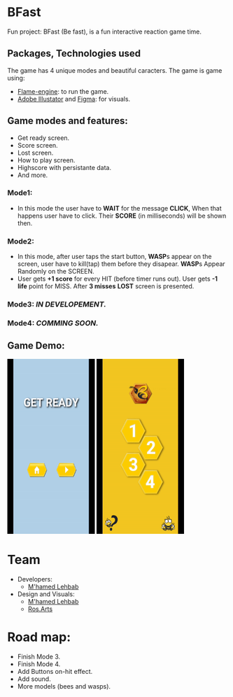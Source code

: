 # BFast

Fun project: BFast (Be fast), is a fun interactive reaction game time.

## Packages, Technologies used
The game has 4 unique modes and beautiful caracters. The game is game using:
* [Flame-engine](https://pub.dev/packages/flame): to run the game.
* [Adobe Illustator](https://www.adobe.com/mena_en/products/illustrator/free-trial-download.html) and [Figma](https://www.figma.com/): for visuals.

## Game modes and features: 
* Get ready screen.
* Score screen.
* Lost screen.
* How to play screen.
* Highscore with persistante data.
* And more.

### Mode1: 
* In this mode the user have to **WAIT** for the message **CLICK**, When that happens user have to click. Their **SCORE** (in milliseconds) will be shown then.

### Mode2:
* In this mode, after user taps the start button, **WASP**s appear on the screen, user have to kill(tap) them before they disapear. **WASP**s Appear Randomly on the SCREEN.
* User gets **+1 score** for every HIT (before timer runs out). User gets **-1 life** point for MISS. After **3 misses** **LOST** screen is presented.

### Mode3: *IN DEVELOPEMENT.*
### Mode4: *COMMING SOON.*


## Game Demo:
<img src="showcase/mode1_demo.gif" width="200" height="400" /> <img src="showcase/mode2_demo.gif" width="200" height="400" />



# Team
* Developers: 
    * [M'hamed Lehbab](https://github.com/GitGud31)
* Design and Visuals: 
    * [M'hamed Lehbab](https://github.com/GitGud31)
    * [Ros.Arts](https://www.instagram.com/ros.arts__/)


# Road map:
* Finish Mode 3.
* Finish Mode 4.
* Add Buttons on-hit effect.
* Add sound.
* More models (bees and wasps).